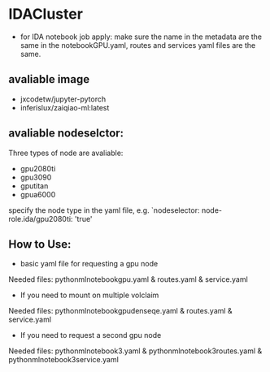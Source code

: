 # IDACluster
 
 - for IDA notebook job apply: make sure the name in the metadata are the same in the notebookGPU.yaml, routes and services yaml files are the same.
    
## avaliable image 
- jxcodetw/jupyter-pytorch
- inferislux/zaiqiao-ml:latest

## avaliable nodeselctor:
Three types of node are avaliable:
- gpu2080ti
- gpu3090
- gputitan
- gpua6000

specify the node type in the yaml file, e.g. `nodeselector: node-role.ida/gpu2080ti: 'true'

## How to Use:
- basic yaml file for requesting a gpu node

Needed files: pythonmlnotebookgpu.yaml & routes.yaml & service.yaml
 

- If you need to mount on multiple volclaim

Needed files: pythonmlnotebookgpudenseqe.yaml & routes.yaml & service.yaml

- If you need to request a second gpu node

Needed files: pythonmlnotebook3.yaml & pythonmlnotebook3routes.yaml & pythonmlnotebook3service.yaml
